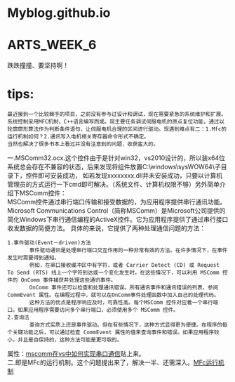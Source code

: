 # Myblog.github.io
# ARTS_WEEK_6
跌跌撞撞、要坚持啊！
# tips:
    最近接到一个比较棘手的项目，之前没有参与过设计和调试，现在需要紧急的系统维护和扩展。系统控制采用MFC机制，C++语言编写而成。现主要任务调试伺服电机的原点复位功能，通过以轮廓廓形算法作为判断条件语句，让伺服电机合理的区间进行驱动。现遇到难点有二：1.Mfc的运行机制如何？2.通讯写入电机相关寄存器命令形式不确定。       
    当然也解决了很多书本上看过并没有注意到的问题，收获蛮大的。      
一.MSComm32.ocx.这个控件由于是针对win32，vs2010设计的，所以装x64位系统总会存在不兼容的状态，后来发现将组件放置C:\windows\sysWOW64\子目录下，控件即可安装成功，
如若发现xxxxxxxx.dll并未安装成功，只要以计算机管理员的方式运行一下cmd即可解决。（系统文件、计算机权限不够）另外简单介绍下MSComm控件：       
MSComm控件通过串行端口传输和接受数据的，为应用程序提供串行通讯功能。Microsoft Communications Control（简称MSComm）是Microsoft公司提供的简化Windows下串行通信编程的ActiveX控件。它为应用程序提供了通过串行接口收发数据的简便方法。
具体的来说，它提供了两种处理通信问题的方法：
```
1.事件驱动(Event－driven)方法
       事件驱动通讯是处理串行端口交互作用的一种非常有效的方法。在许多情况下，在事件发生时需要得到通知。
       例如，在串口接收缓冲区中有字符，或者 Carrier Detect (CD) 或 Request To Send (RTS) 线上一个字符到达或一个变化发生时。在这些情况下，可以利用 MSComm 控件的 OnComm 事件捕获并处理这些通讯事件。
       OnComm 事件还可以检查和处理通讯错误。所有通讯事件和通讯错误的列表，参阅 CommEvent 属性。在编程过程中，就可以在OnComm事件处理函数中加入自己的处理代码。
       这种方法的优点是程序响应及时，可靠性高。每个MSComm 控件对应着一个串行端口。如果应用程序需要访问多个串行端口，必须使用多个 MSComm 控件。
2.查询法
       查询方式实质上还是事件驱动。但在有些情况下，这种方式显得更为便捷。在程序的每个关键功能之后，可以通过检查 CommEvent 属性的值来查询事件和错误。如果应用程序较小，并且是自保持的，这种方法可能是更可取的。
```
属性：[mscomm在vs中如何实现串口通信](https://blog.csdn.net/qq_41498261/article/details/83012466)贴上来。      
二.即是MFc的运行机制。这个问题提出来了，解决一半、还需深入。[MFc运行机制](https://blog.csdn.net/icelolipop/article/details/18883345)
